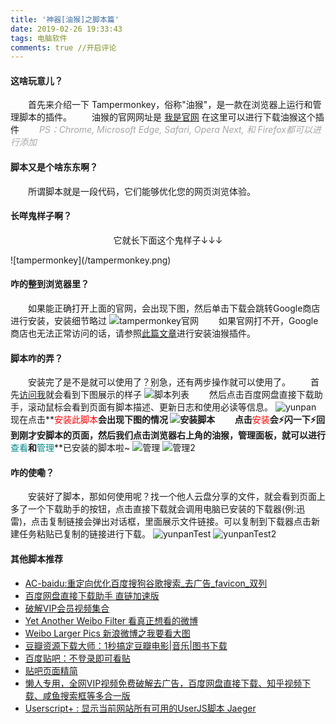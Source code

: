 ```yaml
---
title: '神器[油猴]之脚本篇'
date: 2019-02-26 19:33:43
tags: 电脑软件
comments: true //开启评论
---
```


#### 这啥玩意儿？
　　首先来介绍一下 Tampermonkey，俗称"油猴"，是一款在浏览器上运行和管理脚本的插件。
　　油猴的官网网址是 [我是官网](https://tampermonkey.net/) 在这里可以进行下载油猴这个插件
　　*<font color=A6A6A6>PS：Chrome, Microsoft Edge, Safari, Opera Next, 和 Firefox都可以进行添加</font>*
#### 脚本又是个啥东东啊？
　　所谓脚本就是一段代码，它们能够优化您的网页浏览体验。
#### 长咩鬼样子啊？
<p align="center">它就长下面这个鬼样子↓↓↓</p>
![tampermonkey](/tampermonkey.png)

#### 咋的整到浏览器里？
　　如果能正确打开上面的官网，会出现下图，然后单击下载会跳转Google商店进行安装，安装细节略过
![tampermonkey官网](/tampermonkey1.png)
　　如果官网打不开，Google商店也无法正常访问的话，请参照[此篇文章](https://blackga.github.io/2019/02/17/Chrome%E6%B5%8F%E8%A7%88%E5%99%A8%E6%8F%92%E4%BB%B6%E7%AF%87/)进行安装油猴插件。
#### 脚本咋的弄？
　　安装完了是不是就可以使用了？别急，还有两步操作就可以使用了。
　　首先[访问我](https://greasyfork.org/zh-CN/scripts)就会看到下图展示的样子
![脚本列表](/脚本列表.png)
　　然后点击百度网盘直接下载助手，滚动鼠标会看到页面有脚本描述、更新日志和使用必读等信息。
![yunpan](/yunpan.png)
现在点击**<font color=FF0000>安装此脚本</font>**会出现下图的情况
![安装脚本](/安装脚本.png)
　　点击**<font color=FF0000>安装</font>**会⚡闪一下⚡回到刚才安脚本的页面，然后我们点击浏览器右上角的油猴，管理面板，就可以进行**<font color=008B8B>查看</font>**和**<font color=008B8B>管理</font>**已安装的脚本啦~
![管理](/管理.png)
![管理2](/管理2.png)
#### 咋的使嘞？
　　安装好了脚本，那如何使用呢？找一个他人云盘分享的文件，就会看到页面上多了一个下载助手的按钮，点击直接下载就会调用电脑已安装的下载器(例:迅雷)，点击复制链接会弹出对话框，里面展示文件链接。可以复制到下载器点击新建任务粘贴已复制的链接进行下载。
![yunpanTest](/yunpanTest.png)
![yunpanTest2](/yunpanTest2.png)
#### 其他脚本推荐
 - [AC-baidu:重定向优化百度搜狗谷歌搜索_去广告_favicon_双列](https://greasyfork.org/zh-CN/scripts/14178)
 - [百度网盘直接下载助手 直链加速版](https://greasyfork.org/zh-CN/scripts/39504)
 - [破解VIP会员视频集合](https://greasyfork.org/zh-CN/scripts/27530)
 - [Yet Another Weibo Filter 看真正想看的微博](https://greasyfork.org/zh-CN/scripts/3249)
 - [Weibo Larger Pics 新浪微博之我要看大图](https://greasyfork.org/zh-CN/scripts/5038)
 - [豆瓣资源下载大师：1秒搞定豆瓣电影|音乐|图书下载](https://greasyfork.org/zh-CN/scripts/329484)
 - [百度贴吧：不登录即可看贴](https://greasyfork.org/zh-CN/scripts/14151)
 - [贴吧页面精简](https://greasyfork.org/zh-CN/scripts/23687)
 - [懒人专用，全网VIP视频免费破解去广告，百度网盘直接下载、知乎视频下载、咸鱼搜索框等多合一版](https://greasyfork.org/zh-CN/scripts/370634)
 - [Userscript+ : 显示当前网站所有可用的UserJS脚本 Jaeger](https://greasyfork.org/zh-CN/scripts/24508)